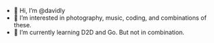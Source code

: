 - 👋 Hi, I’m @davidly
- 👀 I’m interested in photography, music, coding, and combinations of these.
- 🌱 I’m currently learning D2D and Go. But not in combination.

<!---
davidly/davidly is a ✨ special ✨ repository because its `README.md` (this file) appears on your GitHub profile.
You can click the Preview link to take a look at your changes.
--->

